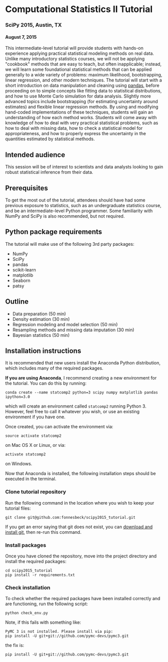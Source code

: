 # Computational Statistics II Tutorial

### SciPy 2015, Austin, TX
#### August 7, 2015

This intermediate-level tutorial will provide students with hands-on experience applying practical statistical modeling methods on real data. Unlike many introductory statistics courses, we will not be applying "cookbook" methods that are easy to teach, but often inapplicable; instead, we will learn some foundational statistical methods that can be applied generally to a wide variety of problems: maximum likelihood, bootstrapping, linear regression, and other modern techniques. The tutorial will start with a short introduction on data manipulation and cleaning using [pandas](http://pandas.pydata.org/), before proceeding on to simple concepts like fitting data to statistical distributions, and how to use Monte Carlo simulation for data analysis. Slightly more advanced topics include bootstrapping (for estimating uncertainty around estimates) and flexible linear regression methods. By using and modifying hand-coded implementations of these techniques, students will gain an understanding of how each method works. Students will come away with knowledge of how to deal with very practical statistical problems, such as how to deal with missing data, how to check a statistical model for appropriateness, and how to properly express the uncertainty in the quantities estimated by statistical methods. 


## Intended audience

This session will be of interest to scientists and data analysts looking to gain robust statistical inference from their data. 

## Prerequisites 

To get the most out of the tutorial, attendees should have had some previous exposure to statistics, such as an undergraduate statistics course, and be an intermediate-level Python programmer. Some familiarity with NumPy and SciPy is also recommended, but not required. 

## Python package requirements

The tutorial will make use of the following 3rd party packages:

* NumPy
* SciPy
* pandas
* scikit-learn
* matplotlib
* Seaborn
* patsy

## Outline

* Data preparation (50 min)
* Density estimation (30 min)
* Regression modeling and model selection (50 min)
* Resampling methods and missing data imputation (30 min)
* Bayesian statistics (50 min)

## Installation instructions

It is recommended that new users install the Anaconda Python distribution, which includes many of the required packages. 

**If you are using Anaconda**, I recommend creating a new environment for the tutorial. You can do this by running:

    conda create --name statcomp2 python=3 scipy numpy matplotlib pandas ipython=3.0
    
which will create an environment called `statcomp2` running Python 3. However, feel free to call it whatever you wish, or use an existing environment if you have one.

Once created, you can activate the environment via:

    source activate statcomp2
    
on Mac OS X or Linux, or via:

    activate statcomp2
    
on Windows.

Now that Anaconda is installed, the following installation steps should be executed in the terminal.

### Clone tutorial repository

Run the following command in the location where you wish to keep your tutorial files:

    git clone git@github.com:fonnesbeck/scipy2015_tutorial.git
    
If you get an error saying that git does not exist, you can [download and install git](https://git-scm.com), then re-run this command.

### Install packages

Once you have cloned the repository, move into the project directory and install the required packages:

    cd scipy2015_tutorial
    pip install -r requirements.txt

### Check installation

To check whether the required packages have been installed correctly and are functioning, run the following script:

    python check_env.py

Note, if this fails with something like:

    PyMC 3 is not installed. Please install via pip:
    pip install -U git+git://github.com/pymc-devs/pymc3.git

the fix is:
	
    pip install -U git+git://github.com/pymc-devs/pymc3.git

